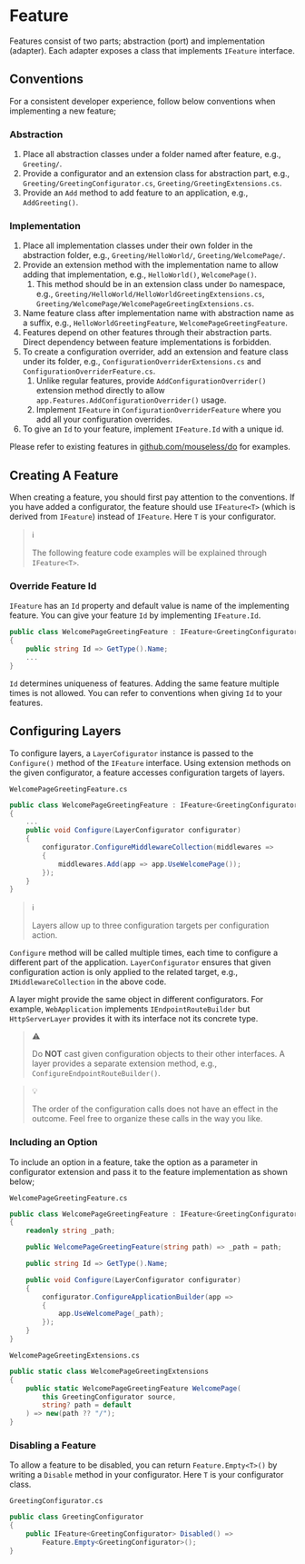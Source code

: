 # Feature

Features consist of two parts; abstraction (port) and implementation (adapter).
Each adapter exposes a class that implements `IFeature` interface.

## Conventions

For a consistent developer experience, follow below conventions when
implementing a new feature;

### Abstraction

1. Place all abstraction classes under a folder named after feature, e.g.,
   `Greeting/`.
1. Provide a configurator and an extension class for abstraction part, e.g.,
   `Greeting/GreetingConfigurator.cs`, `Greeting/GreetingExtensions.cs`.
1. Provide an `Add` method to add feature to an application, e.g.,
   `AddGreeting()`.

### Implementation

1. Place all implementation classes under their own folder in the abstraction
   folder, e.g., `Greeting/HelloWorld/`, `Greeting/WelcomePage/`.
1. Provide an extension method with the implementation name to allow adding
   that implementation, e.g., `HelloWorld()`, `WelcomePage()`.
   1. This method should be in an extension class under `Do` namespace, e.g.,
      `Greeting/HelloWorld/HelloWorldGreetingExtensions.cs`,
      `Greeting/WelcomePage/WelcomePageGreetingExtensions.cs`.
1. Name feature class after implementation name with abstraction name as a
   suffix, e.g., `HelloWorldGreetingFeature`, `WelcomePageGreetingFeature`.
1. Features depend on other features through their abstraction parts. Direct
   dependency between feature implementations is forbidden.
1. To create a configuration overrider, add an extension and feature class
   under its folder, e.g., `ConfigurationOverriderExtensions.cs` and
   `ConfigurationOverriderFeature.cs`.
    1. Unlike regular features, provide `AddConfigurationOverrider()` extension
       method directly to allow `app.Features.AddConfigurationOverrider()`
       usage.
    1. Implement `IFeature` in `ConfigurationOverriderFeature` where you add
       all your configuration overrides.
1. To give an `Id` to your feature, implement `IFeature.Id` with a unique id.

Please refer to existing features in [github.com/mouseless/do][] for examples.

## Creating A Feature

When creating a feature, you should first pay attention to the conventions. If
you have added a configurator, the feature should use `IFeature<T>` (which is
derived from `IFeature`) instead of `IFeature`. Here `T` is your configurator.

> :information_source:
>
> The following feature code examples will be explained through `IFeature<T>`.

### Override Feature Id

`IFeature` has an `Id` property and default value is name of the implementing
feature. You can give your feature `Id` by implementing `IFeature.Id`.

```csharp
public class WelcomePageGreetingFeature : IFeature<GreetingConfigurator>
{
    public string Id => GetType().Name;
    ...
}
```

`Id` determines uniqueness of features. Adding the same feature multiple times
is not allowed. You can refer to conventions when giving `Id` to your features.

## Configuring Layers

To configure layers, a `LayerCofigurator` instance is passed to the
`Configure()` method of the `IFeature` interface. Using extension methods on
the given configurator, a feature accesses configuration targets of layers.

`WelcomePageGreetingFeature.cs`
```csharp
public class WelcomePageGreetingFeature : IFeature<GreetingConfigurator>
{
    ...
    public void Configure(LayerConfigurator configurator)
    {
        configurator.ConfigureMiddlewareCollection(middlewares =>
        {
            middlewares.Add(app => app.UseWelcomePage());
        });
    }
}
```

> :information_source:
>
> Layers allow up to three configuration targets per configuration action.

`Configure` method will be called multiple times, each time to configure a
different part of the application. `LayerConfigurator` ensures that given
configuration action is only applied to the related target, e.g.,
`IMiddlewareCollection` in the above code.

A layer might provide the same object in different configurators. For example,
`WebApplication` implements `IEndpointRouteBuilder` but `HttpServerLayer`
provides it with its interface not its concrete type.

> :warning:
>
> Do __NOT__ cast given configuration objects to their other interfaces. A
> layer provides a separate extension method, e.g.,
> `ConfigureEndpointRouteBuilder()`.

> :bulb:
>
> The order of the configuration calls does not have an effect in the outcome.
> Feel free to organize these calls in the way you like.

### Including an Option

To include an option in a feature, take the option as a parameter in
configurator extension and pass it to the feature implementation as shown
below;

`WelcomePageGreetingFeature.cs`
```csharp
public class WelcomePageGreetingFeature : IFeature<GreetingConfigurator>
{
    readonly string _path;

    public WelcomePageGreetingFeature(string path) => _path = path;

    public string Id => GetType().Name;

    public void Configure(LayerConfigurator configurator)
    {
        configurator.ConfigureApplicationBuilder(app =>
        {
            app.UseWelcomePage(_path);
        });
    }
}
```

`WelcomePageGreetingExtensions.cs`
```csharp
public static class WelcomePageGreetingExtensions
{
    public static WelcomePageGreetingFeature WelcomePage(
        this GreetingConfigurator source,
        string? path = default
    ) => new(path ?? "/");
}
```

### Disabling a Feature

To allow a feature to be disabled, you can return `Feature.Empty<T>()` by
writing a `Disable` method in your configurator. Here `T` is your
configurator class.

`GreetingConfigurator.cs`
```csharp
public class GreetingConfigurator
{
    public IFeature<GreetingConfigurator> Disabled() =>
        Feature.Empty<GreetingConfigurator>();
}
```

[github.com/mouseless/do]:https://github.com/mouseless/do
